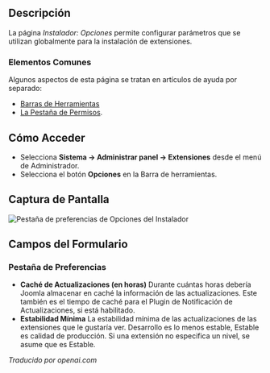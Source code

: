<!-- Filename: Help4.x:Installer:_Options  / Display title: Installateur : Options -->

## Descripción

La página *Instalador: Opciones* permite configurar parámetros que se utilizan globalmente para la instalación de extensiones.

### Elementos Comunes

Algunos aspectos de esta página se tratan en artículos de ayuda por separado:

* [Barras de Herramientas](jdocmanual?article=help/common-elements/toolbars)
* [La Pestaña de Permisos](jdocmanual?article=help/common-elements/edit-permissions).

## Cómo Acceder

- Selecciona **Sistema → Administrar panel → Extensiones** desde el menú de Administrador.
- Selecciona el botón **Opciones** en la Barra de herramientas.

## Captura de Pantalla

![Pestaña de preferencias de Opciones del Instalador](../../../es/images/extensions/installer-options-preferences-tab.png)

## Campos del Formulario

### Pestaña de Preferencias

- **Caché de Actualizaciones (en horas)** Durante cuántas horas debería Joomla
  almacenar en caché la información de las actualizaciones. Este también es el tiempo de caché para el Plugin de Notificación de Actualizaciones, si está habilitado.
- **Estabilidad Mínima** La estabilidad mínima de las actualizaciones de las extensiones
  que le gustaría ver. Desarrollo es lo menos estable, Estable es
  calidad de producción. Si una extensión no especifica un nivel, se asume que es Estable.

*Traducido por openai.com*

